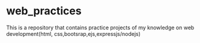 # web_practices
This is  a repository that contains practice projects of my knowledge on web development(html, css,bootsrap,ejs,expressjs/nodejs)
